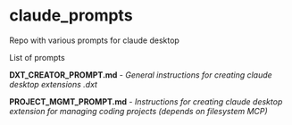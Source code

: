 # claude_prompts
Repo with various prompts for claude desktop

List of prompts

**DXT_CREATOR_PROMPT.md**     -    _General instructions for creating claude desktop extensions .dxt_ 

**PROJECT_MGMT_PROMPT.md**    -    _Instructions for creating claude desktop extension for managing coding projects (depends on filesystem MCP)_

